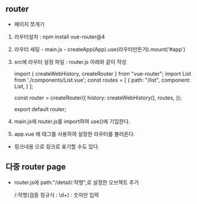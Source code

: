 ## router

- 페이지 쪼개기

1. 라우터설치 : npm install vue-router@4
2. 라우터 세팅 - main.js - createApp(App).use(라우터만든거).mount('#app')
3. src에 라우터 설정 파일 : router.js 아래와 같이 작성

   import { createWebHistory, createRouter } from "vue-router";
   import List from './components/List.vue';
   const routes = [
   {
   path: "/list",
   component: List,
   }
   ];

   const router = createRouter({
   history: createWebHistory(),
   routes,
   });

   export default router;

4. main.js에 router.js를 import하여 use()에 기입한다.
5. app.vue 에 <router-view>태그를 사용하여 설정한 라우터를 불러온다.

- <router-link to="/path">링크내용</router-link> 으로 링크로 표기할 수도 있다.

## 다중 router page

- router.js에
  path:"/detail/:작명",로 설정한 오브젝트 추가

  /:작명(검증 정규식 : \\d+) : 숫자만 입력
